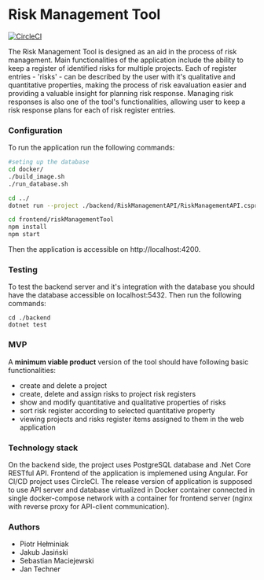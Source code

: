 # Risk Management Tool

[![CircleCI](https://circleci.com/github/S-Maciejewski/RiskManagementTool.svg?style=svg&circle-token=34778a6f9583e49d8fec7cce991dbf42f865c8b8)](https://circleci.com/github/S-Maciejewski/RiskManagementTool)


The Risk Management Tool is designed as an aid in the process of risk management. Main functionalities of the application include the ability to keep a register of identified risks for multiple projects. 
Each of register entries - 'risks' - can be described by the user with it's qualitative and quantitative properties, making the process of risk eavaluation easier and providing a valuable insight for planning risk response. Managing risk responses is also one of the tool's functionalities, allowing user to keep a risk response plans for each of risk register entries. 

### Configuration

To run the application run the following commands:
```bash
#seting up the database
cd docker/
./build_image.sh
./run_database.sh

cd ../
dotnet run --project ./backend/RiskManagementAPI/RiskManagementAPI.csproj localhost 5432

cd frontend/riskManagementTool
npm install
npm start
```
Then the application is accessible on http://localhost:4200.
### Testing
To test the backend server and it's integration with the database you should have the database accessible on localhost:5432. Then run the following commands: 
```
cd ./backend
dotnet test
```

### MVP
A **minimum viable product** version of the tool should have following basic functionalities:
- create and delete a project
- create, delete and assign risks to project risk registers
- show and modify quantitative and qualitative properties of risks
- sort risk register according to selected quantitative property
- viewing projects and risks register items assigned to them in the web application

### Technology stack
On the backend side, the project uses PostgreSQL database and .Net Core RESTful API. Frontend of the application is implemened using Angular. 
For CI/CD project uses CircleCI.
The release version of application is supposed to use API server and database virtualized in Docker container connected in single docker-compose network with a container for frontend server (nginx with reverse proxy for API-client communication).

### Authors
 - Piotr Hełminiak
 - Jakub Jasiński
 - Sebastian Maciejewski
 - Jan Techner
